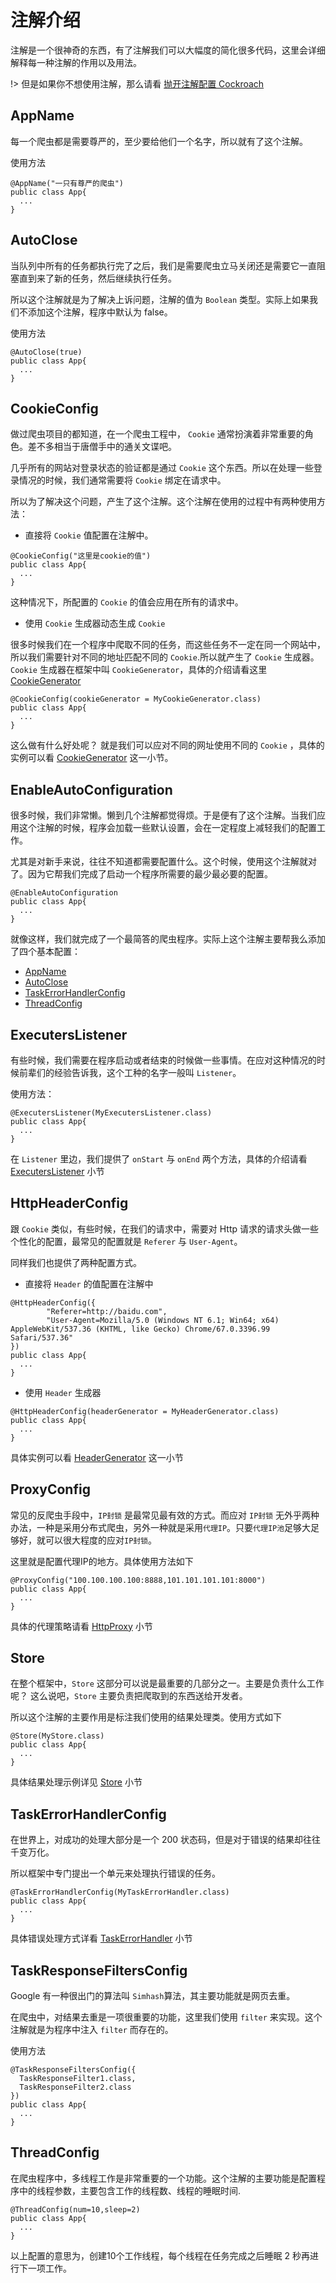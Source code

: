# 注解介绍

注解是一个很神奇的东西，有了注解我们可以大幅度的简化很多代码，这里会详细解释每一种注解的作用以及用法。

!> 但是如果你不想使用注解，那么请看 [抛开注解配置 Cockroach]()

## AppName

每一个爬虫都是需要尊严的，至少要给他们一个名字，所以就有了这个注解。

使用方法

```annotation
@AppName("一只有尊严的爬虫")
public class App{
  ...
}
```

## AutoClose

当队列中所有的任务都执行完了之后，我们是需要爬虫立马关闭还是需要它一直阻塞直到来了新的任务，然后继续执行任务。

所以这个注解就是为了解决上诉问题，注解的值为 `Boolean` 类型。实际上如果我们不添加这个注解，程序中默认为 false。

使用方法

```annotation
@AutoClose(true)
public class App{
  ...
}
```

## CookieConfig

做过爬虫项目的都知道，在一个爬虫工程中， `Cookie` 通常扮演着非常重要的角色。差不多相当于唐僧手中的通关文谍吧。

几乎所有的网站对登录状态的验证都是通过 `Cookie` 这个东西。所以在处理一些登录情况的时候，我们通常需要将 `Cookie` 绑定在请求中。

所以为了解决这个问题，产生了这个注解。这个注解在使用的过程中有两种使用方法：

* 直接将 `Cookie` 值配置在注解中。

```annotation
@CookieConfig("这里是cookie的值")
public class App{
  ...
}
```
这种情况下，所配置的 `Cookie` 的值会应用在所有的请求中。

* 使用 `Cookie` 生成器动态生成 `Cookie`

很多时候我们在一个程序中爬取不同的任务，而这些任务不一定在同一个网站中，所以我们需要针对不同的地址匹配不同的 `Cookie`.所以就产生了 `Cookie` 生成器。
`Cookie` 生成器在框架中叫 `CookieGenerator`，具体的介绍请看这里 [CookieGenerator]()
```annotation
@CookieConfig(cookieGenerator = MyCookieGenerator.class)
public class App{
  ...
}
```
这么做有什么好处呢？ 就是我们可以应对不同的网址使用不同的 `Cookie` ，具体的实例可以看 [CookieGenerator]() 这一小节。

## EnableAutoConfiguration

很多时候，我们非常懒。懒到几个注解都觉得烦。于是便有了这个注解。当我们应用这个注解的时候，程序会加载一些默认设置，会在一定程度上减轻我们的配置工作。

尤其是对新手来说，往往不知道都需要配置什么。这个时候，使用这个注解就对了。因为它帮我们完成了启动一个程序所需要的最少最必要的配置。

```annotation
@EnableAutoConfiguration
public class App{
  ...
}
```

就像这样，我们就完成了一个最简答的爬虫程序。实际上这个注解主要帮我么添加了四个基本配置：

* [AppName](/annotations?id=appname)
* [AutoClose](/annotations?id=autoclose)
* [TaskErrorHandlerConfig](/annotations?id=taskerrorhandlerconfig)
* [ThreadConfig](/annotations?id=threadconfig)

## ExecutersListener

有些时候，我们需要在程序启动或者结束的时候做一些事情。在应对这种情况的时候前辈们的经验告诉我，这个工种的名字一般叫 `Listener`。

使用方法：

```annotation
@ExecutersListener(MyExecutersListener.class)
public class App{
  ...
}
```

在 `Listener` 里边，我们提供了 `onStart` 与 `onEnd` 两个方法，具体的介绍请看 [ExecutersListener]() 小节

## HttpHeaderConfig

跟 `Cookie` 类似，有些时候，在我们的请求中，需要对 Http 请求的请求头做一些个性化的配置，最常见的配置就是 `Referer` 与 `User-Agent`。

同样我们也提供了两种配置方式。

* 直接将 `Header` 的值配置在注解中

```annotation
@HttpHeaderConfig({
        "Referer=http://baidu.com",
        "User-Agent=Mozilla/5.0 (Windows NT 6.1; Win64; x64) AppleWebKit/537.36 (KHTML, like Gecko) Chrome/67.0.3396.99 Safari/537.36"
})
public class App{
  ...
}
```

* 使用 `Header` 生成器

```annotation
@HttpHeaderConfig(headerGenerator = MyHeaderGenerator.class)
public class App{
  ...
}
```

具体实例可以看 [HeaderGenerator]() 这一小节

## ProxyConfig

常见的反爬虫手段中，`IP封锁` 是最常见最有效的方式。而应对 `IP封锁` 无外乎两种办法，一种是采用分布式爬虫，另外一种就是采用`代理IP`。只要`代理IP池`足够大足够好，就可以很大程度的应对`IP封锁`。

这里就是配置代理IP的地方。具体使用方法如下

```annotation
@ProxyConfig("100.100.100.100:8888,101.101.101.101:8000")
public class App{
  ...
}
```

具体的代理策略请看 [HttpProxy]() 小节

## Store

在整个框架中，`Store` 这部分可以说是最重要的几部分之一。主要是负责什么工作呢？ 这么说吧，`Store` 主要负责把爬取到的东西送给开发者。

所以这个注解的主要作用是标注我们使用的结果处理类。使用方式如下

```annotation
@Store(MyStore.class)
public class App{
  ...
}
```

具体结果处理示例详见 [Store](/config?id=store) 小节


## TaskErrorHandlerConfig

在世界上，对成功的处理大部分是一个 200 状态码，但是对于错误的结果却往往千变万化。

所以框架中专门提出一个单元来处理执行错误的任务。

```annotation
@TaskErrorHandlerConfig(MyTaskErrorHandler.class)
public class App{
  ...
}
```

具体错误处理方式详看 [TaskErrorHandler]() 小节

## TaskResponseFiltersConfig

Google 有一种很出门的算法叫 `Simhash`算法，其主要功能就是网页去重。

在爬虫中，对结果去重是一项很重要的功能，这里我们使用 `filter` 来实现。这个注解就是为程序中注入 `filter` 而存在的。

使用方法

```annotation
@TaskResponseFiltersConfig({
  TaskResponseFilter1.class,
  TaskResponseFilter2.class
})
public class App{
  ...
}
```

## ThreadConfig

在爬虫程序中，多线程工作是非常重要的一个功能。这个注解的主要功能是配置程序中的线程参数，主要包含工作的线程数、线程的睡眠时间.

```annotation
@ThreadConfig(num=10,sleep=2)
public class App{
  ...
}
```

以上配置的意思为，创建10个工作线程，每个线程在任务完成之后睡眠 2 秒再进行下一项工作。
